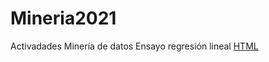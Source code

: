 # Mineria2021
Activadades Minería de datos
Ensayo regresión lineal [HTML](https://htmlpreview.github.io/?https://raw.githubusercontent.com/JuanfeSalamanca98/Mineria2021/main/Ensayo%20regresion%20lineal/Ensayo%20regresi%C3%B3n%20lineal.html)
